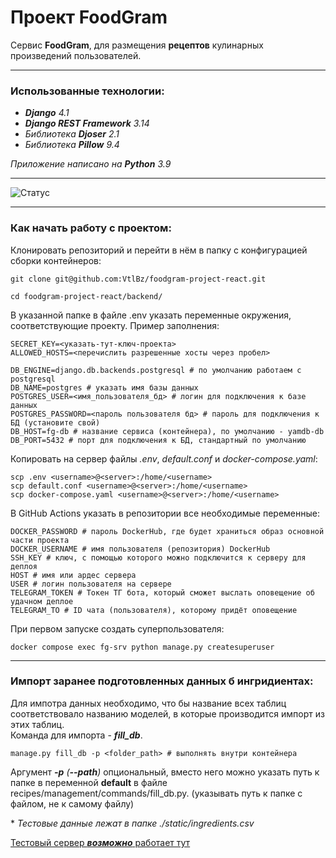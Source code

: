 # Проект FoodGram

Cервис **FoodGram**, для размещения **рецептов** кулинарных произведений пользователей.


---

### Использованные технологии:

- ***Django** 4.1*
- ***Django REST Framework** 3.14*
- *Библиотека **Djoser** 2.1*
- *Библиотека **Pillow** 9.4*

*Приложение написано на **Python** 3.9*

---

![Статус](https://github.com/VtlBz/foodgram-project-react/actions/workflows/main.yaml/badge.svg)

---

### Как начать работу с проектом:

Клонировать репозиторий и перейти в нём в папку с конфигурацией сборки контейнеров:
```
git clone git@github.com:VtlBz/foodgram-project-react.git
```
```
cd foodgram-project-react/backend/
```

В указанной папке в файле .env указать переменные окружения, соответствующие проекту.
Пример заполнения:
```
SECRET_KEY=<указать-тут-ключ-проекта>
ALLOWED_HOSTS=<перечислить разрешенные хосты через пробел>

DB_ENGINE=django.db.backends.postgresql # по умолчанию работаем с postgresql
DB_NAME=postgres # указать имя базы данных
POSTGRES_USER=<имя_пользователя_бд> # логин для подключения к базе данных
POSTGRES_PASSWORD=<пароль пользователя бд> # пароль для подключения к БД (установите свой)
DB_HOST=fg-db # название сервиса (контейнера), по умолчанию - yamdb-db
DB_PORT=5432 # порт для подключения к БД, стандартный по умолчанию
```

Копировать на сервер файлы *.env*, *default.conf* и *docker-compose.yaml*:
```
scp .env <username>@<server>:/home/<username>
scp default.conf <username>@<server>:/home/<username>
scp docker-compose.yaml <username>@<server>:/home/<username>

```

В GitHub Actions указать в репозитории все необходимые переменные:
```
DOCKER_PASSWORD # пароль DockerHub, где будет храниться образ основной части проекта
DOCKER_USERNAME # имя пользователя (репозитория) DockerHub
SSH_KEY # ключ, с помощью которого можно подключится к серверу для деплоя
HOST # имя или ардес сервера
USER # логин пользователя на сервере
TELEGRAM_TOKEN # Токен ТГ бота, который сможет выслать оповещение об удачном деплое
TELEGRAM_TO # ID чата (пользователя), которому придёт оповещение
```

При первом запуске создать суперпользователя:
```
docker compose exec fg-srv python manage.py createsuperuser
```

---

### Импорт заранее подготовленных данных б ингридиентах:  
Для импотра данных необходимо, что бы название всех таблиц соответствовало названию моделей, в которые производится импорт из этих таблиц.  
Команда для импорта - ***fill_db***.

  ```
  manage.py fill_db -p <folder_path> # выполнять внутри контейнера
  ```

Аргумент ***-p*** *(**--path**)* опциональный, 
вместо него можно указать путь к папке в переменной **default** в файле recipes/management/commands/fill_db.py.
(указывать путь к папке с файлом, не к самому файлу)

\* *Тестовые данные лежат в папке ./static/ingredients.csv*

[Тестовый сервер ***возможно*** работает тут](http://jstlnk.click/)
